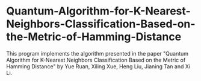 # Quantum-Algorithm-for-K-Nearest-Neighbors-Classification-Based-on-the-Metric-of-Hamming-Distance
This program implements the algorithm presented in the paper "Quantum Algorithm for K-Nearest Neighbors
Classification Based on the Metric of Hamming Distance" by Yue Ruan, Xiling Xue, Heng Liu, Jianing Tan and Xi Li.
